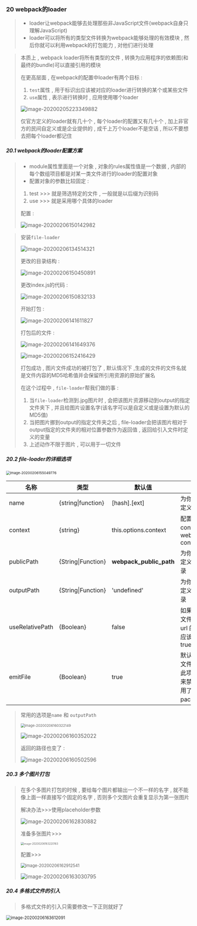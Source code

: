 ### 20 webpack的loader

> - loader让webpack能够去处理那些非JavaScript文件(webpack自身只理解JavaScript)
> - loader可以将所有的类型文件转换为webpack能够处理的有效模块 , 然后你就可以利用webpack的打包能力 , 对他们进行处理

> 本质上 , webpack loader将所有类型的文件 , 转换为应用程序的依赖图(和最终的bundle)可以直接引用的模块
>
> 在更高层面 , 在webpack的配置中loader有两个目标 :
>
> 1. `test`属性 , 用于标识出应该被对应的loader进行转换的某个或某些文件
> 2. `use`属性 , 表示进行转换时 , 应用使用哪个loader
>
> ![image-20200205223349882](..\images\image-20200205223349882.png)
>
> 仅官方定义的loader就有几十个 , 每个loader的配置又有几十个 , 加上非官方的民间自定义或是企业提供的 , 成千上万个loader不是空话 , 所以不要想去把每个loader都记住

##### 20.1 webpack的loader配置方案

> - module属性里面是一个对象 , 对象的rules属性值是一个数据 , 内部的每个数组项目都是对某一类文件进行的loader的配置对象
> - 配置对象的参数比较固定 :
>
> 1. test >>> 就是筛选特定的文件 , 一般就是以后缀为识别码
> 2. use >>> 就是采用哪个具体的loader
>
> 配置 :
>
> ![image-20200206150142982](..\images\image-20200206150142982.png)

> 安装`file-loader`
>
> ![image-20200206134514321](..\images\image-20200206134514321.png)
>
> 更改的目录结构 :
>
> ![image-20200206150450891](..\images\image-20200206150450891.png)
>
> 更改index.js的代码 :
>
> ![image-20200206150832133](..\images\image-20200206150832133.png)
>
> 开始打包 :
>
> ![image-20200206141611827](..\images\image-20200206141611827.png)
>
> 打包后的文件 :
>
> ![image-20200206141649376](..\images\image-20200206141649376.png)
>
> ![image-20200206152416429](..\images\image-20200206152416429.png)
>
> 打包成功 , 图片文件成功的被打包了 , 默认情况下 ,生成的文件的文件名就是文件内容的MD5哈希值并会保留所引用资源的原始扩展名
>
> 在这个过程中 , `file-loader`帮我们做的事 :
>
> 1. 当`file-loader`检测到.jpg图片时 , 会把该图片资源移动到output的指定文件夹下 , 并且给图片设置名字(该名字可以是自定义或是设置为默认的MD5值)
> 2. 当把图片挪到output的指定文件夹之后 , file-loader会把该图片相对于output指定的文件夹的相对位置参数作为返回值 , 返回给引入文件时定义的变量
> 3. 上述动作不限于图片 , 可以用于一切文件

##### 20.2 file-loader的详细选项

<img src="..\images\image-20200206155049776.png" alt="image-20200206155049776" style="zoom:67%;" />

| 名称            | 类型               | 默认值                  | 描述                                                         |
| --------------- | ------------------ | ----------------------- | ------------------------------------------------------------ |
| name            | {string\|function} | [hash].[ext]            | 为你的文件配置自定义文件名模板                               |
| context         | {string}           | this.options.context    | 配置自定义文件 context，默认为 webpack.config.js context     |
| publicPath      | {String\|Function} | __webpack_public_path__ | 为你的文件配置自定义 public 发布目录                         |
| outputPath      | {String\|Function} | 'undefined'             | 为你的文件配置自定义 output 输出目录                         |
| useRelativePath | {Boolean}          | false                   | 如果你希望为每个文件生成一个相对 url 的 context 时，应该将其设置为 true |
| emitFile        | {Boolean}          | true                    | 默认情况下会生成文件，可以通过将此项设置为 false 来禁止（例如，使用了服务端的 packages） |

> 常用的选项是`name` 和 `outputPath`
>
> <img src="..\images\image-20200206160322149.png" alt="image-20200206160322149" style="zoom: 67%;" />
>
> ![image-20200206160352022](..\images\image-20200206160352022.png)
>
> 返回的路径也变了 :
>
> ![image-20200206160502596](..\images\image-20200206160502596.png)

##### 20.3 多个图片打包

> 在多个多图片打包的时候 , 要给每个图片都输出一个不一样的名字 , 就不能像上面一样直接写个固定的名字 , 否则多个文图片会重复显示为第一张图片
>
> 解决办法>>>使用placeholder参数
>
> ![image-20200206162830882](..\images\image-20200206162830882.png)
>
> 准备多张图片>>>
>
> <img src="..\images\image-20200206163220163.png" alt="image-20200206163220163" style="zoom:50%;" />
>
> 配置>>>
>
> <img src="..\images\image-20200206162912541.png" alt="image-20200206162912541" style="zoom:80%;" />
>
> ![image-20200206163030795](..\images\image-20200206163030795.png)

##### 20.4 多格式文件的引入

> 多格式文件的引入只需要修改一下正则就好了

<img src="..\images\image-20200206163612091.png" alt="image-20200206163612091" style="zoom:80%;" />